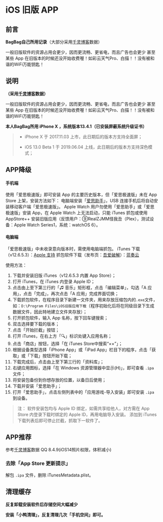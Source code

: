 # iOS 旧版 APP 



## 前言

**BagBag自己所用记录**（大部分采用[千灵博客](https://qianling.pw/ios-app/#more)数据）

一般旧版软件的资源占用会更少，因而更流畅、更省电，而且广告也会更少
甚至某些 App 在旧版本的时候还没开始收费喔！如彩云天气Pro、白描！！没有被和谐的WiFi万能钥匙！

## 说明

**（采用[千灵博客](https://qianling.pw/ios-app/#more)数据）**

一般旧版软件的资源占用会更少，因而更流畅、更省电，而且广告也会更少
甚至某些 App 在旧版本的时候还没开始收费喔！如彩云天气Pro、白描！！没有被和谐的WiFi万能钥匙！

**本人BagBag所用 iPhone X ，系统版本13.4.1（已安装屏蔽系统升级证书）**

> - iPhone X 于 2017.11.03 上市，此日期后的版本方支持全面屏；
>
> - iOS 13.0 Beta 1 于 2019.06.04 上线，此日期后的版本方支持深色模式；

## APP降级

#### 手机端

使用「爱思极速版」即可安装 App 的主要历史版本，但「爱思极速版」未在 App Store 上架，安装方法如下：
电脑端安装「[爱思助手](https://www.i4.cn/)」，USB 连接手机后将自动安装移动客户端「爱思极速版」。
Apple Watch 用户勿使用「爱思助手」或「爱思极速版」安装 App，在 Apple Watch 上无法启动，只能 iTunes 抓包或使用 AppStore++ 安装旧版应用（反馈用户：⑨RealZJMM怪我丑（Plex），测试设备：Apple Watch Series1，系统：watchOS 6）。



#### 电脑端

「爱思极速版」中未收录意向版本时，需使用电脑端抓包。
iTunes 下载（v12.6.5.3）：[Apple 支持](https://support.apple.com/zh-cn/HT208079)
抓包软件下载（发布页：[吾爱破解](https://www.52pojie.cn/thread-1284776-1-1.html)）：[蓝奏云](https://wwx.lanzoui.com/iBE4Emzgbkj)

使用方法：

1. 下载并安装旧版 iTunes（v12.6.5.3 内置 App Store）；
2. 打开 iTunes，在 iTunes 内登录 Apple ID；
3. 点击由上至下第三行的「♫ 音乐」矩形框，点击「编辑菜单」，勾选「A 应用」，点击「完成」，再次点击「A 应用」完成界面切换；
4. 下载抓包软件，在程序目录下新建一文件夹，用来存放压缩包内的`.exe`文件，如：`D:\Program Files\iOS旧版应用下载`（程序初始化后将在同级目录下生成数据文件，因此特地建立文件夹存放）；
5. 打开抓包软件，输入 App 名称，按下回车键搜索；
6. 双击选择要下载的版本；
7. 点击「开始拦截」按钮；
8. 打开 iTunes，在右上方「🔍」标识处键入应用名称；
9. 点击「商店」按钮，选择「在 iTunes Store中搜索“××”」；
10. 根据设备类型选择「iPhone App」或「iPad App」栏目下的程序，点击「获取」或「下载」按钮开始下载；
11. 下载完成后，点击由上至下第三行的「资料库」；
12. 右键应用图标，选择「在 Windows 资源管理器中显示(H)」，即可查看 `.ipa` 文件；
13. 将安装包备份到你想存放的位置，以备日后使用；
14. 下载并安装「爱思助手」；
15. 打开「爱思助手」，点击左侧列表中的「应用游戏-导入安装」即可安装 `.ipa` 到设备。

> 注：
> 软件安装包均与 Apple ID 绑定，如需共享给他人，对方需在 App Store 内登录下载时绑定的 Apple ID，再用电脑导入安装。
> 添加到 iTunes 下载列表后即可停止拦截，抓取下一软件了。

## APP推荐
参考[千灵博客](https://qianling.pw/ios-app/#more)数据
QQ 8.4.9(iOS14照片权限，体积减小)



### 去除「App Store 更新提示」

解包 `.ipa` 文件，删除 iTunesMetadata.plist。

## 清理缓存

**反复卸载安装软件后存储空间大幅减少**

**安装「小鸭清理」，反复清理几次「手机空间」即可。**

